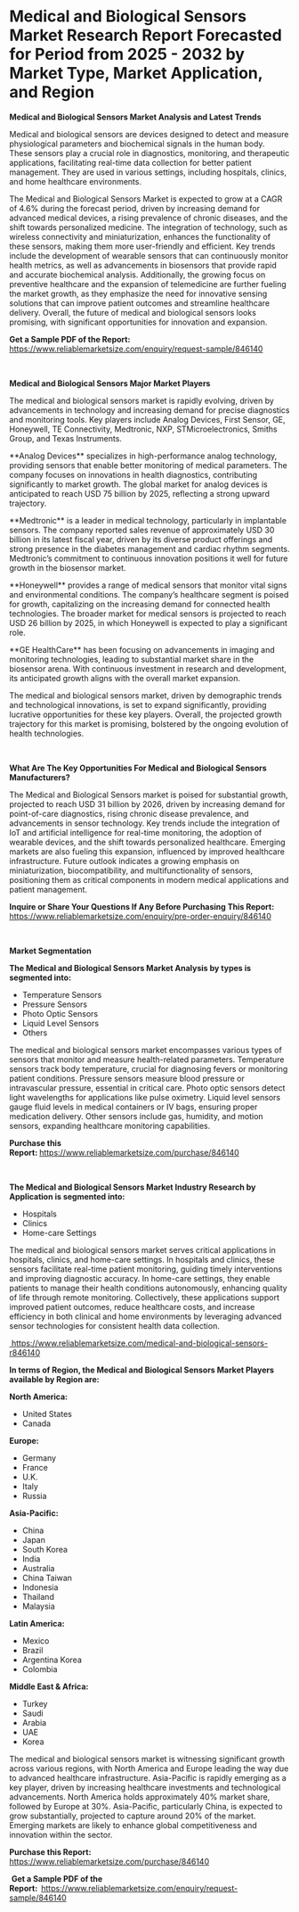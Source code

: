 <p><h1>Medical and Biological Sensors Market Research Report Forecasted for Period from 2025 -  2032 by Market Type, Market Application, and Region</h1></p><p><strong>Medical and Biological Sensors Market Analysis and Latest Trends</strong></p>
<p><p>Medical and biological sensors are devices designed to detect and measure physiological parameters and biochemical signals in the human body. These sensors play a crucial role in diagnostics, monitoring, and therapeutic applications, facilitating real-time data collection for better patient management. They are used in various settings, including hospitals, clinics, and home healthcare environments.</p><p>The Medical and Biological Sensors Market is expected to grow at a CAGR of 4.6% during the forecast period, driven by increasing demand for advanced medical devices, a rising prevalence of chronic diseases, and the shift towards personalized medicine. The integration of technology, such as wireless connectivity and miniaturization, enhances the functionality of these sensors, making them more user-friendly and efficient. Key trends include the development of wearable sensors that can continuously monitor health metrics, as well as advancements in biosensors that provide rapid and accurate biochemical analysis. Additionally, the growing focus on preventive healthcare and the expansion of telemedicine are further fueling the market growth, as they emphasize the need for innovative sensing solutions that can improve patient outcomes and streamline healthcare delivery. Overall, the future of medical and biological sensors looks promising, with significant opportunities for innovation and expansion.</p></p>
<p><strong>Get a Sample PDF of the Report:&nbsp;</strong> <a href="https://www.reliablemarketsize.com/enquiry/request-sample/846140?utm_campaign=2176&utm_medium=2&utm_source=Github&utm_content=ia&utm_term=13042025&utm_id=medical-and-biological-sensors">https://www.reliablemarketsize.com/enquiry/request-sample/846140</a></p>
<p>&nbsp;</p>
<p><strong>Medical and Biological Sensors Major Market Players</strong></p>
<p><p>The medical and biological sensors market is rapidly evolving, driven by advancements in technology and increasing demand for precise diagnostics and monitoring tools. Key players include Analog Devices, First Sensor, GE, Honeywell, TE Connectivity, Medtronic, NXP, STMicroelectronics, Smiths Group, and Texas Instruments.</p><p>**Analog Devices** specializes in high-performance analog technology, providing sensors that enable better monitoring of medical parameters. The company focuses on innovations in health diagnostics, contributing significantly to market growth. The global market for analog devices is anticipated to reach USD 75 billion by 2025, reflecting a strong upward trajectory.</p><p>**Medtronic** is a leader in medical technology, particularly in implantable sensors. The company reported sales revenue of approximately USD 30 billion in its latest fiscal year, driven by its diverse product offerings and strong presence in the diabetes management and cardiac rhythm segments. Medtronic’s commitment to continuous innovation positions it well for future growth in the biosensor market.</p><p>**Honeywell** provides a range of medical sensors that monitor vital signs and environmental conditions. The company’s healthcare segment is poised for growth, capitalizing on the increasing demand for connected health technologies. The broader market for medical sensors is projected to reach USD 26 billion by 2025, in which Honeywell is expected to play a significant role.</p><p>**GE HealthCare** has been focusing on advancements in imaging and monitoring technologies, leading to substantial market share in the biosensor arena. With continuous investment in research and development, its anticipated growth aligns with the overall market expansion.</p><p>The medical and biological sensors market, driven by demographic trends and technological innovations, is set to expand significantly, providing lucrative opportunities for these key players. Overall, the projected growth trajectory for this market is promising, bolstered by the ongoing evolution of health technologies.</p></p>
<p>&nbsp;</p>
<p><strong>What Are The Key Opportunities For Medical and Biological Sensors Manufacturers?</strong></p>
<p><p>The Medical and Biological Sensors market is poised for substantial growth, projected to reach USD 31 billion by 2026, driven by increasing demand for point-of-care diagnostics, rising chronic disease prevalence, and advancements in sensor technology. Key trends include the integration of IoT and artificial intelligence for real-time monitoring, the adoption of wearable devices, and the shift towards personalized healthcare. Emerging markets are also fueling this expansion, influenced by improved healthcare infrastructure. Future outlook indicates a growing emphasis on miniaturization, biocompatibility, and multifunctionality of sensors, positioning them as critical components in modern medical applications and patient management.</p></p>
<p><strong>Inquire or Share Your Questions If Any Before Purchasing This Report:</strong> <a href="https://www.reliablemarketsize.com/enquiry/pre-order-enquiry/846140?utm_campaign=2176&utm_medium=2&utm_source=Github&utm_content=ia&utm_term=13042025&utm_id=medical-and-biological-sensors">https://www.reliablemarketsize.com/enquiry/pre-order-enquiry/846140</a></p>
<p>&nbsp;</p>
<p><strong>Market Segmentation</strong></p>
<p><strong>The Medical and Biological Sensors Market Analysis by types is segmented into:</strong></p>
<p><ul><li>Temperature Sensors</li><li>Pressure Sensors</li><li>Photo Optic Sensors</li><li>Liquid Level Sensors</li><li>Others</li></ul></p>
<p><p>The medical and biological sensors market encompasses various types of sensors that monitor and measure health-related parameters. Temperature sensors track body temperature, crucial for diagnosing fevers or monitoring patient conditions. Pressure sensors measure blood pressure or intravascular pressure, essential in critical care. Photo optic sensors detect light wavelengths for applications like pulse oximetry. Liquid level sensors gauge fluid levels in medical containers or IV bags, ensuring proper medication delivery. Other sensors include gas, humidity, and motion sensors, expanding healthcare monitoring capabilities.</p></p>
<p><strong>Purchase this Report:&nbsp;</strong><a href="https://www.reliablemarketsize.com/purchase/846140?utm_campaign=2176&utm_medium=2&utm_source=Github&utm_content=ia&utm_term=13042025&utm_id=medical-and-biological-sensors">https://www.reliablemarketsize.com/purchase/846140</a></p>
<p>&nbsp;</p>
<p><strong>The Medical and Biological Sensors Market Industry Research by Application is segmented into:</strong></p>
<p><ul><li>Hospitals</li><li>Clinics</li><li>Home-care Settings</li></ul></p>
<p><p>The medical and biological sensors market serves critical applications in hospitals, clinics, and home-care settings. In hospitals and clinics, these sensors facilitate real-time patient monitoring, guiding timely interventions and improving diagnostic accuracy. In home-care settings, they enable patients to manage their health conditions autonomously, enhancing quality of life through remote monitoring. Collectively, these applications support improved patient outcomes, reduce healthcare costs, and increase efficiency in both clinical and home environments by leveraging advanced sensor technologies for consistent health data collection.</p></p>
<p><a href="https://www.reliablemarketsize.com/medical-and-biological-sensors-r846140?utm_campaign=2176&utm_medium=2&utm_source=Github&utm_content=ia&utm_term=13042025&utm_id=medical-and-biological-sensors">&nbsp;https://www.reliablemarketsize.com/medical-and-biological-sensors-r846140</a></p>
<p><strong>In terms of Region, the Medical and Biological Sensors Market Players available by Region are:</strong></p>
<p>
    <p> <strong> North America: </strong>
        <ul>
            <li>United States</li>
            <li>Canada</li>
        </ul>
        </p> 
    <p> <strong> Europe: </strong>
        <ul>
            <li>Germany</li>
            <li>France</li>
            <li>U.K.</li>
            <li>Italy</li>
            <li>Russia</li>
        </ul>
        </p> 
    <p> <strong> Asia-Pacific: </strong>
        <ul>
            <li>China</li>
            <li>Japan</li>
            <li>South Korea</li>
            <li>India</li>
            <li>Australia</li>
            <li>China Taiwan</li>
            <li>Indonesia</li>
            <li>Thailand</li>
            <li>Malaysia</li>
        </ul>
        </p> 
    <p> <strong> Latin America: </strong>
        <ul>
            <li>Mexico</li>
            <li>Brazil</li>
            <li>Argentina Korea</li>
            <li>Colombia</li>
        </ul>
        </p> 
    <p> <strong> Middle East & Africa: </strong>
        <ul>
            <li>Turkey</li>
            <li>Saudi</li>
            <li>Arabia</li>
            <li>UAE</li>
            <li>Korea</li>
        </ul>
    </p>
    </p>
<p><p>The medical and biological sensors market is witnessing significant growth across various regions, with North America and Europe leading the way due to advanced healthcare infrastructure. Asia-Pacific is rapidly emerging as a key player, driven by increasing healthcare investments and technological advancements. North America holds approximately 40% market share, followed by Europe at 30%. Asia-Pacific, particularly China, is expected to grow substantially, projected to capture around 20% of the market. Emerging markets are likely to enhance global competitiveness and innovation within the sector.</p></p>
<p><strong>Purchase this Report: </strong><a href="https://www.reliablemarketsize.com/purchase/846140?utm_campaign=2176&utm_medium=2&utm_source=Github&utm_content=ia&utm_term=13042025&utm_id=medical-and-biological-sensors">https://www.reliablemarketsize.com/purchase/846140</a></p>
<p>&nbsp;<strong>Get a Sample PDF of the Report:&nbsp;&nbsp;</strong><a href="https://www.reliablemarketsize.com/enquiry/request-sample/846140?utm_campaign=2176&utm_medium=2&utm_source=Github&utm_content=ia&utm_term=13042025&utm_id=medical-and-biological-sensors">https://www.reliablemarketsize.com/enquiry/request-sample/846140</a></p>
<p><strong></strong></p>
<p><p></p><p></p><p></p></p>